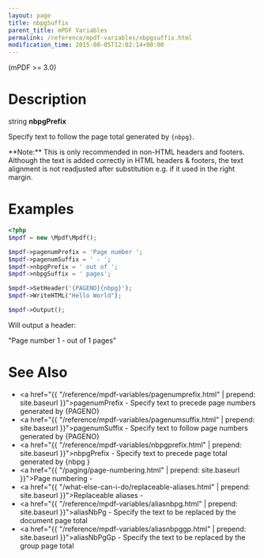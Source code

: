```yaml
---
layout: page
title: nbpgSuffix
parent_title: mPDF Variables
permalink: /reference/mpdf-variables/nbpgsuffix.html
modification_time: 2015-08-05T12:02:14+00:00
---
```


(mPDF >= 3.0)

# Description

string **nbpgPrefix**

Specify text to follow the page total generated by `{nbpg}`.

<div class="alert alert-info" role="alert" markdown="1">
  **Note:** This is only recommended in non-HTML headers and
  footers. Although the text is added correctly in HTML headers &amp; footers, the text alignment is not readjusted
  after substitution e.g. if it used in the right margin.
</div>

# Examples

```php
<?php
$mpdf = new \Mpdf\Mpdf();

$mpdf->pagenumPrefix = 'Page number ';
$mpdf->pagenumSuffix = ' - ';
$mpdf->nbpgPrefix = ' out of ';
$mpdf->nbpgSuffix = ' pages';

$mpdf->SetHeader('{PAGENO}{nbpg}');
$mpdf->WriteHTML("Hello World");

$mpdf->Output();

```

Will output a header:

"Page number 1 - out of 1 pages"

# See Also

- <a href="{{ "/reference/mpdf-variables/pagenumprefix.html" | prepend: site.baseurl }}">pagenumPrefix</a> - Specify text to precede page numbers generated by {PAGENO}
- <a href="{{ "/reference/mpdf-variables/pagenumsuffix.html" | prepend: site.baseurl }}">pagenumSuffix</a> - Specify text to follow page numbers generated by {PAGENO}
- <a href="{{ "/reference/mpdf-variables/nbpgprefix.html" | prepend: site.baseurl }}">nbpgPrefix</a> - Specify text to precede page total generated by {nbpg }
- <a href="{{ "/paging/page-numbering.html" | prepend: site.baseurl }}">Page numbering</a> -
- <a href="{{ "/what-else-can-i-do/replaceable-aliases.html" | prepend: site.baseurl }}">Replaceable aliases</a> - 
- <a href="{{ "/reference/mpdf-variables/aliasnbpg.html" | prepend: site.baseurl }}">aliasNbPg</a> - Specify the text to be replaced by the document page total
- <a href="{{ "/reference/mpdf-variables/aliasnbpggp.html" | prepend: site.baseurl }}">aliasNbPgGp</a> - Specify the text to be replaced by the group page total

